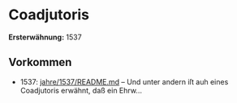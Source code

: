 # Coadjutoris

**Ersterwähnung:** 1537

## Vorkommen
- 1537: [jahre/1537/README.md](../jahre/1537/README.md) – Und unter andern
iſt auh eines Coadjutoris erwähnt, daß ein Ehrw...
